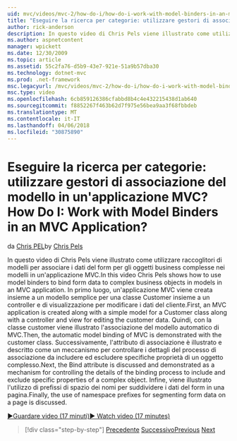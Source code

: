 ```yaml
---
uid: mvc/videos/mvc-2/how-do-i/how-do-i-work-with-model-binders-in-an-mvc-application
title: "Eseguire la ricerca per categorie: utilizzare gestori di associazione del modello in un'applicazione MVC? | Microsoft Docs"
author: rick-anderson
description: In questo video di Chris Pels viene illustrato come utilizzare raccoglitori di modelli per associare i dati del form per gli oggetti business complesse nei modelli in un'applicazione MVC. Primo, un applicat MVC...
ms.author: aspnetcontent
manager: wpickett
ms.date: 12/30/2009
ms.topic: article
ms.assetid: 55c2fa76-d5b9-43e7-921e-51a9b57dba30
ms.technology: dotnet-mvc
ms.prod: .net-framework
msc.legacyurl: /mvc/videos/mvc-2/how-do-i/how-do-i-work-with-model-binders-in-an-mvc-application
msc.type: video
ms.openlocfilehash: 6cb859126386cfabbd8b4c4e432215438d1ab640
ms.sourcegitcommit: f8852267f463b62d7f975e56bea9aa3f68fbbdeb
ms.translationtype: MT
ms.contentlocale: it-IT
ms.lasthandoff: 04/06/2018
ms.locfileid: "30875890"
---
```

<a name="how-do-i-work-with-model-binders-in-an-mvc-application"></a><span data-ttu-id="ba814-105">Eseguire la ricerca per categorie: utilizzare gestori di associazione del modello in un'applicazione MVC?</span><span class="sxs-lookup"><span data-stu-id="ba814-105">How Do I: Work with Model Binders in an MVC Application?</span></span>
====================
<span data-ttu-id="ba814-106">da [Chris PEL](https://twitter.com/chrispels)</span><span class="sxs-lookup"><span data-stu-id="ba814-106">by [Chris Pels](https://twitter.com/chrispels)</span></span>

<span data-ttu-id="ba814-107">In questo video di Chris Pels viene illustrato come utilizzare raccoglitori di modelli per associare i dati del form per gli oggetti business complesse nei modelli in un'applicazione MVC.</span><span class="sxs-lookup"><span data-stu-id="ba814-107">In this video Chris Pels shows how to use model binders to bind form data to complex business objects in models in an MVC application.</span></span> <span data-ttu-id="ba814-108">In primo luogo, un'applicazione MVC viene creata insieme a un modello semplice per una classe Customer insieme a un controller e di visualizzazione per modificare i dati del cliente.</span><span class="sxs-lookup"><span data-stu-id="ba814-108">First, an MVC application is created along with a simple model for a Customer class along with a controller and view for editing the customer data.</span></span> <span data-ttu-id="ba814-109">Quindi, con la classe customer viene illustrato l'associazione del modello automatico di MVC.</span><span class="sxs-lookup"><span data-stu-id="ba814-109">Then, the automatic model binding of MVC is demonstrated with the customer class.</span></span> <span data-ttu-id="ba814-110">Successivamente, l'attributo di associazione è illustrato e descritto come un meccanismo per controllare i dettagli del processo di associazione da includere ed escludere specifiche proprietà di un oggetto complesso.</span><span class="sxs-lookup"><span data-stu-id="ba814-110">Next, the Bind attribute is discussed and demonstrated as a mechanism for controlling the details of the binding process to include and exclude specific properties of a complex object.</span></span> <span data-ttu-id="ba814-111">Infine, viene illustrato l'utilizzo di prefissi di spazio dei nomi per suddividere i dati del form in una pagina.</span><span class="sxs-lookup"><span data-stu-id="ba814-111">Finally, the use of namespace prefixes for segmenting form data on a page is discussed.</span></span>

[<span data-ttu-id="ba814-112">&#9654;Guardare video (17 minuti)</span><span class="sxs-lookup"><span data-stu-id="ba814-112">&#9654; Watch video (17 minutes)</span></span>](https://channel9.msdn.com/Blogs/ASP-NET-Site-Videos/how-do-i-work-with-model-binders-in-an-mvc-application)

> [!div class="step-by-step"]
> <span data-ttu-id="ba814-113">[Precedente](how-do-i-create-a-custom-html-helper-for-an-mvc-application.md)
> [Successivo](how-do-i-use-httpverbs-attributes-in-an-mvc-application.md)</span><span class="sxs-lookup"><span data-stu-id="ba814-113">[Previous](how-do-i-create-a-custom-html-helper-for-an-mvc-application.md)
[Next](how-do-i-use-httpverbs-attributes-in-an-mvc-application.md)</span></span>
